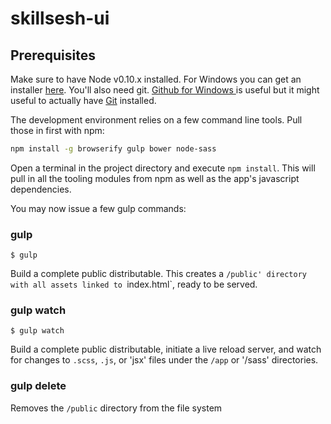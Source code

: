 # skillsesh-ui

## Prerequisites

Make sure to have Node v0.10.x installed. For Windows you can get an installer [here](http://nodejs.org/dist/v0.10.38/). You'll also need git. [Github for Windows ](https://windows.github.com/) is useful but it might useful to actually have [Git](http://msysgit.github.io/) installed.

The development environment relies on a few command line tools. Pull those in first with npm:
```Bash
npm install -g browserify gulp bower node-sass
```
Open a terminal in the project directory and execute `npm install`. This will pull in all the tooling modules from npm as well as the app's javascript dependencies. 

You may now issue a few gulp commands:

### gulp
`$ gulp `

Build a complete public distributable. This creates a `/public' directory with all assets linked to `index.html`, ready to be served.

### gulp watch
`$ gulp watch`

Build a complete public distributable, initiate a live reload server, and watch for changes to `.scss`, `.js`, or 'jsx' files under the `/app` or '/sass' directories.

### gulp delete

Removes the `/public` directory from the file system
